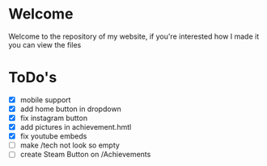 # Welcome
Welcome to the repository of my website, if you're interested how I made it you can view the files 
# ToDo's

- [x] mobile support
- [x] add home button in dropdown
- [x] fix instagram button
- [x] add pictures in achievement.hmtl
- [x] fix youtube embeds
- [ ] make /tech not look so empty
- [ ] create Steam Button on /Achievements 
